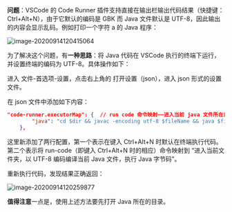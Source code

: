 **问题**：VSCode 的 Code Runner 插件支持直接在输出栏输出代码结果（快捷键：Ctrl+Alt+N），由于它默认的编码是 GBK 而 Java 文件默认是 UTF-8，因此输出的内容会显示乱码。例如打印一个字符 a 的 Java 程序：

![image-20200914120415064](https://gitee.com/llillz/images/raw/master/image-20200914120415064.png)



为了解决这个问题，有**一种思路**：将 Java 代码在 VSCode 执行的终端下运行，并设置终端的编码为 UTF-8。具体操作如下：



进入 文件-首选项-设置，点击右上角的 打开设置（json），进入 json 形式的设置文件。



在 json 文件中添加如下内容：

```json
"code-runner.executorMap": {  // run code 命令映射——进入当前 java 文件所在目录 然后编译并执行 java
        "java": "cd $dir && javac -encoding utf-8 $fileName && java $fileNameWithoutExt"
    },
```



这里新添加了两行配置，第一个表示在键入 Ctrl+Alt+N 时默认在终端执行代码。第二个表示将 run-code（即键入 Ctrl+Alt+N 时的相应）命令映射到 “进入当前文件夹，以 UTF-8 编码编译当前 Java 文件，执行 Java 字节码”。



重新执行代码，发现结果正确返回：

![image-20200914120259877](https://gitee.com/llillz/images/raw/master/image-20200914120259877.png)



**值得注意**一点是，使用上述方法要先打开 Java 所在的目录。